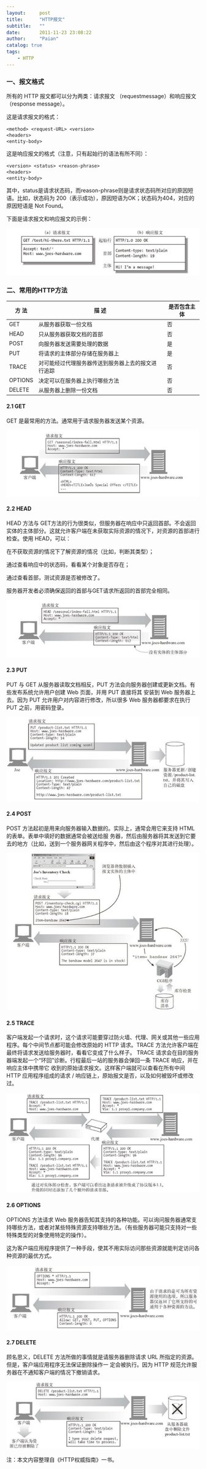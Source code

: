 ```yaml
---
layout:     post
title:      "HTTP报文"
subtitle:   ""
date:       2011-11-23 23:08:22
author:     "Paian"
catalog: true
tags:
    - HTTP
---
```


### 一、报文格式

所有的 HTTP 报文都可以分为两类：请求报文 （requestmessage）和响应报文 （response message）。

这是请求报文的格式：

```
<method> <request-URL> <version>
<headers>
<entity-body>
```

这是响应报文的格式（注意，只有起始行的语法有所不同）：

```
<version> <status> <reason-phrase>
<headers>
<entity-body>
```

其中，status是请求状态码，而reason-phrase则是请求状态码所对应的原因短语。比如，状态码为 200（表示成功），原因短语为OK；状态码为404，对应的原因短语是 Not Found。

下面是请求报文和响应报文的示例：

![](/img/in-post/http-message-1.png)

### 二、常用的HTTP方法

|方 法|描 述|是否包含主体|
|---|---|---|
|GET       |从服务器获取一份文档                            |否|
|HEAD      |只从服务器获取文档的首部                        |否|
|POST      |向服务器发送需要处理的数据                       |是|
|PUT       |将请求的主体部分存储在服务器上                   |是|
|TRACE    |对可能经过代理服务器传送到服务器上去的报文进行追踪  |否|
|OPTIONS  |决定可以在服务器上执行哪些方法                    |否|
|DELETE   |从服务器上删除一份文档                           |否|

#### 2.1 GET

GET 是最常用的方法。通常用于请求服务器发送某个资源。

![](/img/in-post/http-message-get.png)


#### 2.2 HEAD

HEAD 方法与 GET方法的行为很类似，但服务器在响应中只返回首部。不会返回实体的主体部分。这就允许客户端在未获取实际资源的情况下，对资源的首部进行检查。使用 HEAD，可以：

在不获取资源的情况下了解资源的情况（比如，判断其类型）；

通过查看响应中的状态码，看看某个对象是否存在；

通过查看首部，测试资源是否被修改了。

服务器开发者必须确保返回的首部与GET请求所返回的首部完全相同。

![](/img/in-post/http-message-head.png)


#### 2.3 PUT

PUT 与 GET 从服务器读取文档相反，PUT 方法会向服务器创建或更新文档。有些发布系统允许用户创建 Web 页面，并用 PUT 直接将其 安装到 Web 服务器上去。因为 PUT 允许用户对内容进行修改，所以很多 Web 服务器都要求在执行 PUT 之前，用密码登录。

![](/img/in-post/http-message-put.png)


#### 2.4 POST

POST 方法起初是用来向服务器输入数据的。实际上，通常会用它来支持 HTML 的表单。表单中填好的数据通常会被送给服 务器，然后由服务器将其发送到它要去的地方（比如，送到一个服务器网关程序中，然后由这个程序对其进行处理）。

![](/img/in-post/http-message-post.png)


#### 2.5 TRACE

客户端发起一个请求时，这个请求可能要穿过防火墙、代理、网关或其他一些应用程序。每个中间节点都可能会修改原始的 HTTP 请求。TRACE 方法允许客户端在最终将请求发送给服务器时，看看它变成了什么样子。 TRACE 请求会在目的服务器端发起一个“环回”诊断。行程最后一站的服务器会弹回一条 TRACE 响应，并在响应主体中携带它 收到的原始请求报文。这样客户端就可以查看在所有中间 HTTP 应用程序组成的请求 / 响应链上，原始报文是否，以及如何被毁坏或修改过。

![](/img/in-post/http-message-trace.png)


#### 2.6 OPTIONS

OPTIONS 方法请求 Web 服务器告知其支持的各种功能。可以询问服务器通常支持哪些方法，或者对某些特殊资源支持哪些方法。（有些服务器可能只支持对一些特殊类型的对象使用特定的操作）。

这为客户端应用程序提供了一种手段，使其不用实际访问那些资源就能判定访问各种资源的最优方式。

![](/img/in-post/http-message-options.png)


#### 2.7 DELETE

顾名思义，DELETE 方法所做的事情就是请服务器删除请求 URL 所指定的资源。但是，客户端应用程序无法保证删除操作一 定会被执行。因为 HTTP 规范允许服务器在不通知客户端的情况下撤销请求。

![](/img/in-post/http-message-delete.png)


注：本文内容整理自《HTTP权威指南》一书。

